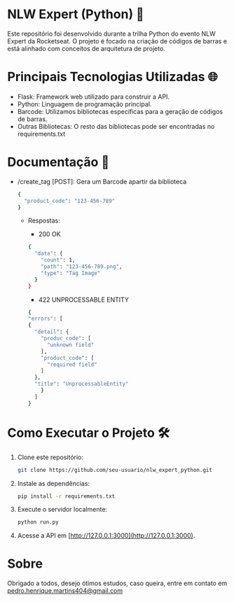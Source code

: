 # NLW Expert (Python) 🚀
Este repositório foi desenvolvido durante a trilha Python do evento NLW Expert da Rocketseat. O projeto é focado na criação de códigos de barras e está alinhado com conceitos de arquitetura de projeto.

# Principais Tecnologias Utilizadas 🌐
- Flask: Framework web utilizado para construir a API.
- Python: Linguagem de programação principal.
- Barcode: Utilizamos bibliotecas específicas para a geração de códigos de barras.
- Outras Bibliotecas: O resto das bibliotecas pode ser encontradas no requirements.txt

# Documentação 📖
- /create_tag [POST]: Gera um Barcode apartir da biblioteca
  
    ```bash
    {
      "product_code": "123-456-789"
    }
   ```
    
  - Respostas:
    - 200 OK
    ```bash
    {
      "data": {
        "count": 1,
        "path": "123-456-789.png",
        "type": "Tag Image"
      }
    }
    ```

    - 422 UNPROCESSABLE ENTITY
    ```bash
    {
    "errors": [
    {
      "detail": {
        "produc_code": [
          "unknown field"
        ],
        "product_code": [
          "required field"
        ]
      },
      "title": "UnprocessableEntity"
        }
      ]
    }
    ```
  
# Como Executar o Projeto 🛠️
1. Clone este repositório:
   
   ```bash
   git clone https://github.com/seu-usuario/nlw_expert_python.git
   ```
   
2. Instale as dependências: 

   ```bash
   pip install -r requirements.txt
   ```
   
3. Execute o servidor localmente: 

   ```bash
   python run.py
   ```
   
4. Acesse a API em [http://127.0.0.1:3000](http://127.0.0.1:3000).

# Sobre
Obrigado a todos, desejo ótimos estudos, caso queira, entre em contato em pedro.henrique.martins404@gmail.com
